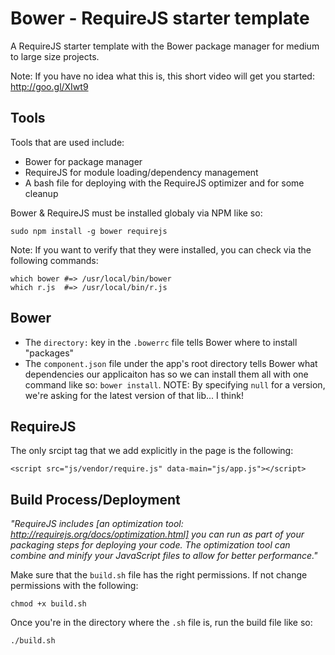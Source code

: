 # Bower - RequireJS starter template

A RequireJS starter template with the Bower package manager for medium to large size projects.

Note: 
If you have no idea what this is, this short video will get you started: http://goo.gl/XIwt9

## Tools
Tools that are used include:
- Bower for package manager
- RequireJS for module loading/dependency management
- A bash file for deploying with the RequireJS optimizer and for some cleanup

Bower & RequireJS must be installed globaly via NPM like so:

    sudo npm install -g bower requirejs

Note: 
If you want to verify that they were installed, you can check via the following commands:

    which bower #=> /usr/local/bin/bower
    which r.js  #=> /usr/local/bin/r.js



## Bower
- The `directory:` key in the `.bowerrc` file tells Bower where to install "packages"
- The `component.json` file under the app's root directory tells Bower what dependencies our applicaiton has so we can install them all with one command like so: `bower install`. NOTE: By specifying `null` for a version, we're asking for the latest version of that lib... I think!
 


## RequireJS
The only srcipt tag that we add explicitly in the page is the following:

    <script src="js/vendor/require.js" data-main="js/app.js"></script>



## Build Process/Deployment
_"RequireJS includes [an optimization tool: http://requirejs.org/docs/optimization.html]
you can run as part of your packaging steps for deploying your code. The optimization 
tool can combine and minify your JavaScript files to allow for better performance."_

Make sure that the `build.sh` file has the right permissions. If not change permissions with the following:

    chmod +x build.sh

Once you're in the directory where the `.sh` file is, run the build file like so:

    ./build.sh
